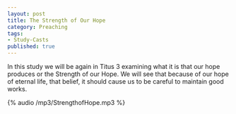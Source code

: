 ```yaml
---
layout: post
title: The Strength of Our Hope
category: Preaching
tags:
- Study-Casts
published: true
---
```


In this study we will be again in Titus 3 examining what it is that our hope produces or the Strength of our Hope. We will see that because of our hope of eternal life, that belief, it should cause us to be careful to maintain good works.

{% audio /mp3/StrengthofHope.mp3 %}
